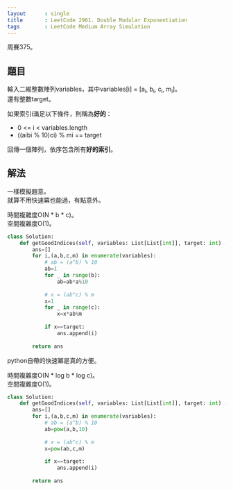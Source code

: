 ```yaml
---
layout      : single
title       : LeetCode 2961. Double Modular Exponentiation
tags        : LeetCode Medium Array Simulation
---
```

周賽375。

## 題目

輸入二維整數陣列variables，其中variables[i] = [a<sub>i</sub>, b<sub>i</sub>, c<sub>i</sub>, m<sub>i</sub>]。  
還有整數target。  

如果索引i滿足以下條件，則稱為**好的**：  

- 0 <= i < variables.length
- ((aibi % 10)ci) % mi == target  

回傳一個陣列，依序包含所有**好的索引**。  

## 解法

一樣模擬題意。  
就算不用快速冪也能過，有點意外。  

時間複雜度O(N \* b \* c)。  
空間複雜度O(1)。  

```python
class Solution:
    def getGoodIndices(self, variables: List[List[int]], target: int) -> List[int]:
        ans=[]
        for i,(a,b,c,m) in enumerate(variables):
            # ab = (a^b) % 10
            ab=1
            for _ in range(b):
                ab=ab*a%10
                
            # x = (ab^c) % m
            x=1
            for _ in range(c):
                x=x*ab%m
            
            if x==target:
                ans.append(i)
                
        return ans
```

python自帶的快速冪是真的方便。  

時間複雜度O(N \* log b \* log c)。  
空間複雜度O(1)。  

```python
class Solution:
    def getGoodIndices(self, variables: List[List[int]], target: int) -> List[int]:
        ans=[]
        for i,(a,b,c,m) in enumerate(variables):
            # ab = (a^b) % 10
            ab=pow(a,b,10)
                
            # x = (ab^c) % m
            x=pow(ab,c,m)
            
            if x==target:
                ans.append(i)
                
        return ans
```
